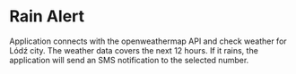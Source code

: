 # Rain Alert

Application connects with the openweathermap API and check weather for Lódź city. 
The weather data covers the next 12 hours. 
If it rains, the application will send an SMS notification to the selected number.